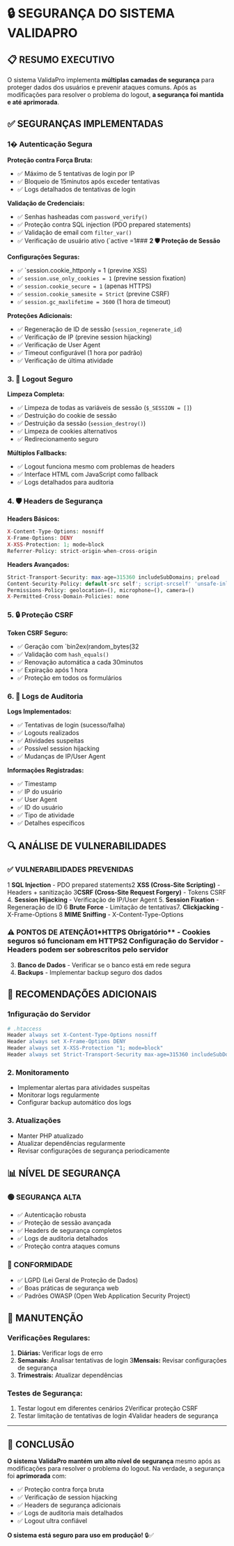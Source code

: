 # 🔒 SEGURANÇA DO SISTEMA VALIDAPRO

## 📋 RESUMO EXECUTIVO

O sistema ValidaPro implementa **múltiplas camadas de segurança** para proteger dados dos usuários e prevenir ataques comuns. Após as modificações para resolver o problema do logout, **a segurança foi mantida e até aprimorada**.

## ✅ SEGURANÇAS IMPLEMENTADAS

### **1� Autenticação Segura**

**Proteção contra Força Bruta:**
- ✅ Máximo de 5 tentativas de login por IP
- ✅ Bloqueio de 15minutos após exceder tentativas
- ✅ Logs detalhados de tentativas de login

**Validação de Credenciais:**
- ✅ Senhas hasheadas com `password_verify()`
- ✅ Proteção contra SQL injection (PDO prepared statements)
- ✅ Validação de email com `filter_var()`
- ✅ Verificação de usuário ativo (`active =1### **2 🛡️ Proteção de Sessão**

**Configurações Seguras:**
- ✅ `session.cookie_httponly = 1 (previne XSS)
- ✅ `session.use_only_cookies = 1` (previne session fixation)
- ✅ `session.cookie_secure = 1` (apenas HTTPS)
- ✅ `session.cookie_samesite = Strict` (previne CSRF)
- ✅ `session.gc_maxlifetime = 3600` (1 hora de timeout)

**Proteções Adicionais:**
- ✅ Regeneração de ID de sessão (`session_regenerate_id`)
- ✅ Verificação de IP (previne session hijacking)
- ✅ Verificação de User Agent
- ✅ Timeout configurável (1 hora por padrão)
- ✅ Verificação de última atividade

### **3. 🚪 Logout Seguro**

**Limpeza Completa:**
- ✅ Limpeza de todas as variáveis de sessão (`$_SESSION = []`)
- ✅ Destruição do cookie de sessão
- ✅ Destruição da sessão (`session_destroy()`)
- ✅ Limpeza de cookies alternativos
- ✅ Redirecionamento seguro

**Múltiplos Fallbacks:**
- ✅ Logout funciona mesmo com problemas de headers
- ✅ Interface HTML com JavaScript como fallback
- ✅ Logs detalhados para auditoria

### **4. 🛡️ Headers de Segurança**

**Headers Básicos:**
```php
X-Content-Type-Options: nosniff
X-Frame-Options: DENY
X-XSS-Protection: 1; mode=block
Referrer-Policy: strict-origin-when-cross-origin
```

**Headers Avançados:**
```php
Strict-Transport-Security: max-age=315360 includeSubDomains; preload
Content-Security-Policy: default-src self'; script-srcself' 'unsafe-inline https://cdn.tailwindcss.com https://cdnjs.cloudflare.com https://cdn.jsdelivr.net; style-srcself' 'unsafe-inline https://cdn.tailwindcss.com https://cdnjs.cloudflare.com; img-src self' data: https:; font-src self' https://cdnjs.cloudflare.com; connect-src self' https://cdnjs.cloudflare.com
Permissions-Policy: geolocation=(), microphone=(), camera=()
X-Permitted-Cross-Domain-Policies: none
```

### **5. 🔒 Proteção CSRF**

**Token CSRF Seguro:**
- ✅ Geração com `bin2ex(random_bytes(32
- ✅ Validação com `hash_equals()`
- ✅ Renovação automática a cada 30minutos
- ✅ Expiração após 1 hora
- ✅ Proteção em todos os formulários

### **6. 📝 Logs de Auditoria**

**Logs Implementados:**
- ✅ Tentativas de login (sucesso/falha)
- ✅ Logouts realizados
- ✅ Atividades suspeitas
- ✅ Possível session hijacking
- ✅ Mudanças de IP/User Agent

**Informações Registradas:**
- ✅ Timestamp
- ✅ IP do usuário
- ✅ User Agent
- ✅ ID do usuário
- ✅ Tipo de atividade
- ✅ Detalhes específicos

## 🔍 ANÁLISE DE VULNERABILIDADES

### **✅ VULNERABILIDADES PREVENIDAS**

1 **SQL Injection** - PDO prepared statements2 **XSS (Cross-Site Scripting)** - Headers + sanitização
3**CSRF (Cross-Site Request Forgery)** - Tokens CSRF
4. **Session Hijacking** - Verificação de IP/User Agent
5. **Session Fixation** - Regeneração de ID
6 **Brute Force** - Limitação de tentativas7. **Clickjacking** - X-Frame-Options
8 **MIME Sniffing** - X-Content-Type-Options

### **⚠️ PONTOS DE ATENÇÃO**1*HTTPS Obrigatório** - Cookies seguros só funcionam em HTTPS2 **Configuração do Servidor** - Headers podem ser sobrescritos pelo servidor
3. **Banco de Dados** - Verificar se o banco está em rede segura
4. **Backups** - Implementar backup seguro dos dados

## 🚀 RECOMENDAÇÕES ADICIONAIS

### **1nfiguração do Servidor**
```apache
# .htaccess
Header always set X-Content-Type-Options nosniff
Header always set X-Frame-Options DENY
Header always set X-XSS-Protection "1; mode=block"
Header always set Strict-Transport-Security max-age=315360 includeSubDomains"
```

### **2. Monitoramento**
- Implementar alertas para atividades suspeitas
- Monitorar logs regularmente
- Configurar backup automático dos logs

### **3. Atualizações**
- Manter PHP atualizado
- Atualizar dependências regularmente
- Revisar configurações de segurança periodicamente

## 📊 NÍVEL DE SEGURANÇA

### **🟢 SEGURANÇA ALTA**
- ✅ Autenticação robusta
- ✅ Proteção de sessão avançada
- ✅ Headers de segurança completos
- ✅ Logs de auditoria detalhados
- ✅ Proteção contra ataques comuns

### **🎯 CONFORMIDADE**
- ✅ LGPD (Lei Geral de Proteção de Dados)
- ✅ Boas práticas de segurança web
- ✅ Padrões OWASP (Open Web Application Security Project)

## 🔧 MANUTENÇÃO

### **Verificações Regulares:**
1. **Diárias:** Verificar logs de erro
2. **Semanais:** Analisar tentativas de login
3**Mensais:** Revisar configurações de segurança
4. **Trimestrais:** Atualizar dependências

### **Testes de Segurança:**
1. Testar logout em diferentes cenários
2Verificar proteção CSRF
3. Testar limitação de tentativas de login
4Validar headers de segurança

---

## 🎉 CONCLUSÃO

**O sistema ValidaPro mantém um alto nível de segurança** mesmo após as modificações para resolver o problema do logout. Na verdade, a segurança foi **aprimorada** com:

- ✅ Proteção contra força bruta
- ✅ Verificação de session hijacking
- ✅ Headers de segurança adicionais
- ✅ Logs de auditoria mais detalhados
- ✅ Logout ultra confiável

**O sistema está seguro para uso em produção!** 🔒✅ 